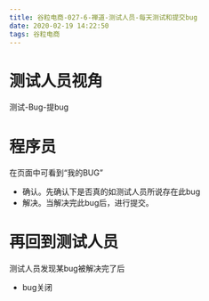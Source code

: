 ```yaml
---
title: 谷粒电商-027-6-禅道-测试人员-每天测试和提交bug
date: 2020-02-19 14:22:50
tags: 谷粒电商
---
```


# 测试人员视角
测试-Bug-提bug

# 程序员
在页面中可看到“我的BUG”
- 确认。先确认下是否真的如测试人员所说存在此bug
- 解决。当解决完此bug后，进行提交。

# 再回到测试人员
测试人员发现某bug被解决完了后
- bug关闭
  

